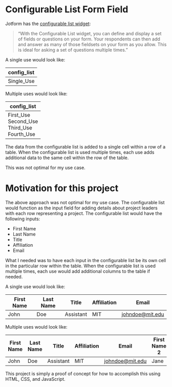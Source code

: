 # Configurable List Form Field

Jotform has
the [configurable list widget](https://www.jotform.com/help/282-how-to-set-up-the-configurable-list-widget/):

> “With the Configurable List widget, you can define and display a set of fields or questions on your form. Your
> respondents can then add and answer as many of those fieldsets on your form as you allow. This is ideal for asking a
> set
> of questions multiple times.”

A single use would look like:

| config_list |
|-------------|
| Single_Use  |

Multiple uses would look like:

| config_list                                           |
|-------------------------------------------------------|
| First_Use<br/>Second_Use<br/>Third_Use<br/>Fourth_Use |

The data from the configurable list is added to a single cell within a row of a table. When the configurable list is
used multiple times, each use adds additional data to the same cell within the row of the table.

This was not optimal for my use case.

# Motivation for this project

The above approach was not optimal for my use case. The configurable list would function as the input field for adding
details about project leaders with each row representing a project. The configurable list would have the following
inputs:

* First Name
* Last Name
* Title
* Affiliation
* Email

What I needed was to have each input in the configurable list be its own cell in
the particular row within the table. When the configurable list is used multiple times, each use would add additional
columns to the table if needed.

A single use would look like:

| First Name | Last Name | Title     | Affiliation | Email           |
|------------|-----------|-----------|-------------|-----------------|
| John       | Doe       | Assistant | MIT         | johndoe@mit.edu |

Multiple uses would look like:

| First Name | Last Name | Title     | Affiliation | Email           | First Name 2 | Last Name 2 | Title 2   | Affiliation 2 | Email 2         |
|------------|-----------|-----------|-------------|-----------------|--------------|-------------|-----------|---------------|-----------------|
| John       | Doe       | Assistant | MIT         | johndoe@mit.edu | Jane         | Doe         | Assistant | MIT           | janedoe@mit.edu |

This project is simply a proof of concept for how to accomplish this using HTML, CSS, and JavaScript.